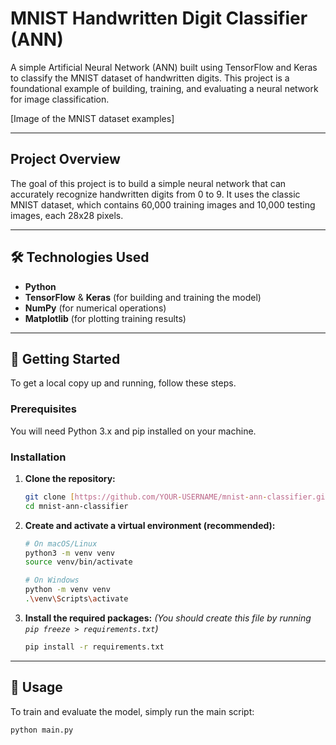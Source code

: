# MNIST Handwritten Digit Classifier (ANN)

A simple Artificial Neural Network (ANN) built using TensorFlow and Keras to classify the MNIST dataset of handwritten digits. This project is a foundational example of building, training, and evaluating a neural network for image classification.

[Image of the MNIST dataset examples]

---

## Project Overview

The goal of this project is to build a simple neural network that can accurately recognize handwritten digits from 0 to 9. It uses the classic MNIST dataset, which contains 60,000 training images and 10,000 testing images, each 28x28 pixels.

---

## 🛠️ Technologies Used

* **Python**
* **TensorFlow** & **Keras** (for building and training the model)
* **NumPy** (for numerical operations)
* **Matplotlib** (for plotting training results)

---

## 🚀 Getting Started

To get a local copy up and running, follow these steps.

### Prerequisites

You will need Python 3.x and pip installed on your machine.

### Installation

1.  **Clone the repository:**
    ```bash
    git clone [https://github.com/YOUR-USERNAME/mnist-ann-classifier.git](https://github.com/YOUR-USERNAME/mnist-ann-classifier.git)
    cd mnist-ann-classifier
    ```
2.  **Create and activate a virtual environment (recommended):**
    ```bash
    # On macOS/Linux
    python3 -m venv venv
    source venv/bin/activate
    
    # On Windows
    python -m venv venv
    .\venv\Scripts\activate
    ```
3.  **Install the required packages:**
    *(You should create this file by running `pip freeze > requirements.txt`)*
    ```bash
    pip install -r requirements.txt
    ```

---

## 🏃 Usage

To train and evaluate the model, simply run the main script:

```bash
python main.py
